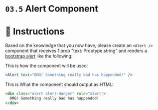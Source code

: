 # `03.5` Alert Component

# :speech_balloon: Instructions

Based on the knowledge that you now have, please create an `<Alert />` component that receives 1 prop "text: Proptype.string" and renders a [bootstrap alert](https://getbootstrap.com/docs/4.0/components/alerts/#examples) like the following:

This is how the component will be used:
```jsx
<Alert text="OMG! Something really bad has happended!" />
```
This is What the component should output as HTML:

```html
<div class="alert alert-danger" role="alert">
  OMG! Something really bad has happended!
</div>
```